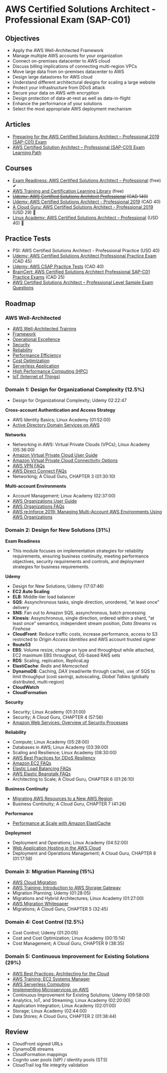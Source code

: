 # AWS Certified Solutions Architect - Professional Exam (SAP-C01)

## Objectives

- Apply the AWS Well-Architected Framework
- Manage multiple AWS accounts for your organization
- Connect on-premises datacenter to AWS cloud
- Discuss billing implications of connecting multi-region VPCs
- Move large data from on-premises datacenter to AWS
- Design large datastores for AWS cloud
- Understand different architectural designs for scaling a large website
- Protect your infrastructure from DDoS attack
- Secure your data on AWS with encryption
- Design protection of data-at-rest as well as data-in-flight
- Enhance the performance of your solutions
- Select the most appropriate AWS deployment mechanism

## Articles

- [Preparing for the AWS Certified Solutions Architect – Professional 2019 (SAP-C01) Exam](https://www.linkedin.com/pulse/preparing-aws-certified-solutions-architect-2019-sap-c01-agarwal)
- [AWS Certified Solution Architect – Professional (SAP-C01) Exam Learning Path](http://jayendrapatil.com/aws-certified-solution-architect-professional-exam-learning-path)

## Courses

- [Exam Readiness: AWS Certified Solutions Architect – Professional](https://www.aws.training/Details/eLearning?id=34737) (free) ✔
- [AWS Training and Certification Learning Library](https://www.aws.training/LearningLibrary) (free)
- ~~[Udemy: AWS Certified Solutions Architect Professional](https://www.udemy.com/course/amazon-certified-solutions-architect-professional) (CAD 140)~~
- [Udemy: AWS Certified Solutions Architect - Professional 2019](https://www.udemy.com/course/aws-certified-solutions-architect-professional) (CAD 40)
- [A Cloud Guru: AWS Certified Solutions Architect - Professional 2019](https://acloud.guru/learn/aws-certified-solutions-architect-professional-2019) (USD 29) 💸
- [Linux Academy: AWS Certified Solutions Architect – Professional](https://linuxacademy.com/course/aws-certified-solutions-architect-professional-2018/) (USD 40) 💸

## Practice Tests

- PSI: AWS Certified Solutions Architect - Professional Practice (USD 40)
- [Udemy: AWS Certified Solutions Architect Professional Practice Exam](https://www.udemy.com/course/aws-solutions-architect-professional-practice-exams-2018/) (CAD 45)
- [Udemy: AWS CSAP Practice Tests](https://www.udemy.com/course/aws-certified-solutions-architect-professional-whizlabs/) (CAD 40)
- [BrainCert: AWS Certified Solutions Architect Professional SAP-C01 Practice Exams](https://www.braincert.com/course/10323-AWS-Certified-Solutions-Architect-–-Professional-Practice-Exams) (CAD 25)
- [AWS Certified Solutions Architect – Professional Level Sample Exam Questions](https://d0.awsstatic.com/training-and-certification/docs/AWS_certified_solutions_architect_professional_examsample.pdf)

## Roadmap

### AWS Well-Architected

- [AWS Well-Architected Training](https://www.aws.training/Details/Curriculum?id=12049)
- [Framework](https://d1.awsstatic.com/whitepapers/architecture/AWS_Well-Architected_Framework.pdf)
- [Operational Excellence](https://d1.awsstatic.com/whitepapers/architecture/AWS-Operational-Excellence-Pillar.pdf)
- [Security](https://d1.awsstatic.com/whitepapers/architecture/AWS-Security-Pillar.pdf)
- [Reliability](https://d1.awsstatic.com/whitepapers/architecture/AWS-Reliability-Pillar.pdf)
- [Performance Efficiency](https://d1.awsstatic.com/whitepapers/architecture/AWS-Performance-Efficiency-Pillar.pdf)
- [Cost Optimization](https://d1.awsstatic.com/whitepapers/architecture/AWS-Cost-Optimization-Pillar.pdf)
- [Serverless Application](https://d1.awsstatic.com/whitepapers/architecture/AWS-Serverless-Applications-Lens.pdf)
- [High Performance Computing (HPC)](https://d1.awsstatic.com/whitepapers/architecture/AWS-HPC-Lens.pdf)
- [IoT (Internet of Things)](https://d1.awsstatic.com/whitepapers/architecture/AWS-IoT-Lens.pdf)

### Domain 1: Design for Organizational Complexity (12.5%)

- Design for Organizational Complexity; Udemy 02:22:47

**Cross-account Authentication and Access Strategy**

- AWS Identity Basics; Linux Academy (01:52:00)
- [Active Directory Domain Services on AWS](https://d1.awsstatic.com/whitepapers/adds-on-aws.pdf)

**Networks**

- Networking in AWS: Virtual Private Clouds (VPCs); Linux Academy (05:36:00)
- [Amazon Virtual Private Cloud User Guide](https://docs.aws.amazon.com/vpc/latest/userguide/vpc-ug.pdf)
- [Amazon Virtual Private Cloud Connectivity Options](https://d1.awsstatic.com/whitepapers/aws-amazon-vpc-connectivity-options.pdf)
- [AWS VPN FAQs](https://aws.amazon.com/vpn/faqs/)
- [AWS Direct Connect FAQs](https://aws.amazon.com/directconnect/faqs/)
- Networking; A Cloud Guru, CHAPTER 3 (01:30:10)

**Multi-account Environments**

- Account Management; Linux Academy (02:37:00)
- [AWS Organizations User Guide](https://docs.aws.amazon.com/organizations/latest/userguide/organizations-userguide.pdf)
- [AWS Organizations FAQs](https://aws.amazon.com/organizations/faqs/)
- [AWS re:Inforce 2019: Managing Multi-Account AWS Environments Using AWS Organizations](https://www.youtube.com/watch?v=fxo67UeeN1A)

### Domain 2: Design for New Solutions (31%)

**Exam Readiness**

- This module focuses on implementation strategies for reliability requirements, ensuring business continuity, meeting performance objectives, security requirements and controls, and deployment strategies for business requirements.

**Udemy**

- Design for New Solutions; Udemy (17:07:46)
- **EC2 Auto Scaling**
- **ELB**: Middle-tier load balancer
- **SQS**: Assynchronous tasks, single direction, unordered, “at least once” delivery
- **SNS**: Fan out to Amazon SQS, assynchronous, batch processing
- **Kinesis**: Assynchronous, single direction, ordered within a shard, “at least once” semantics, independent stream position, _Data Streams_ vs _Firehose_
- **CloudFront**: Reduce traffic costs, increase performance, access to S3 restricted to _Origin Access Identities_ and AWS account trusted signer
- **Route53**
- **EBS**: Volume resize, change on type and throughtput while attached, EC2 maximum EBS throughput, OS-based RAIS sets
- **RDS**: Scaling, replication, _ReplicaLag_
- **ElastiCache**: _Redis_ and _Memcached_
- **DynamoDB**: Caching, _DAX_ (read/write through cache), use of SQS to limit throughput (cost saving), autoscaling, _Global Tables_ (globally distributed, multi-region)
- **CloudWatch**
- **CloudFormation**


**Security**

- Security; Linux Academy (01:31:00)
- Security; A Cloud Guru, CHAPTER 4 (57:56)
- [Amazon Web Services: Overview of Security Processes](https://d1.awsstatic.com/whitepapers/aws-security-whitepaper.pdf)

**Reliability**

- Compute; Linux Academy (05:28:00)
- Databases in AWS; Linux Academy (03:39:00)
- Scaling and Resilience; Linux Academy (08:30:00)
- [AWS Best Practices for DDoS Resiliency](https://d1.awsstatic.com/whitepapers/Security/DDoS_White_Paper.pdf)
- [Amazon EC2 FAQs](https://aws.amazon.com/ec2/faqs/)
- [Elastic Load Balancing FAQs](https://aws.amazon.com/elasticloadbalancing/faqs/)
- [AWS Elastic Beanstalk FAQs](https://aws.amazon.com/elasticbeanstalk/faqs/)
- Architecting to Scale; A Cloud Guru, CHAPTER 6 (01:26:10)

**Business Continuity**

- [Migrating AWS Resources to a New AWS Region](http://d0.awsstatic.com/whitepapers/aws-migrate-resources-to-new-region.pdf)
- Business Continuity; A Cloud Guru, CHAPTER 7 (41:26)

**Performance**

- [Performance at Scale with Amazon ElastiCache](https://d1.awsstatic.com/whitepapers/performance-at-scale-with-amazon-elasticache.pdf)

**Deployment**

- Deployment and Operations; Linux Academy (04:52:00)
- [Web Application Hosting in the AWS Cloud](https://d1.awsstatic.com/whitepapers/aws-web-hosting-best-practices.pdf)
- Deployment and Operations Management; A Cloud Guru, CHAPTER 8 (01:17:58)

### Domain 3: Migration Planning (15%)

- [AWS Cloud Migration](https://aws.amazon.com/cloud-migration/)
- [AWS Training: Introduction to AWS Storage Gateway](https://www.aws.training/Details/Video?id=37440)
- Migration Planning; Udemy (01:28:05)
- Migrations and Hybrid Architectures; Linux Academy (01:27:00)
- [AWS Migration Whitepaper](https://d1.awsstatic.com/whitepapers/Migration/aws-migration-whitepaper.pdf)
- Migrations; A Cloud Guru, CHAPTER 5 (32:45)

### Domain 4: Cost Control (12.5%)

- Cost Control; Udemy (01:20:05)
- Cost and Cost Optimization; Linux Academy (00:15:14)
- Cost Management; A Cloud Guru, CHAPTER 9 (38:35)

### Domain 5: Continuous Improvement for Existing Solutions (29%)

- [AWS Best Practices: Architecting for the Cloud](https://d1.awsstatic.com/whitepapers/AWS_Cloud_Best_Practices.pdf)
- [AWS Training: EC2 Systems Manager](https://www.aws.training/Details/Curriculum?id=13830)
- [AWS Serverless Computing](https://aws.amazon.com/serverless/)
- [Implementing Microservices on AWS](https://d1.awsstatic.com/whitepapers/microservices-on-aws.pdf)
- Continuous Improvement for Existing Solutions; Udemy (09:58:00)
- Analytics, IoT, and Streaming; Linux Academy (02:20:00)
- Application Integration; Linux Academy (02:01:00)
- Storage; Linux Academy (02:44:00)
- Data Stores; A Cloud Guru, CHAPTER 2 (01:38:44)

## Review

- CloudFront signed URLs
- DynamoDB streams
- CloudFormation mappings
- Cognito user pools (IdP) / identity pools (STS)
- CloudTrail log file integrity validation

